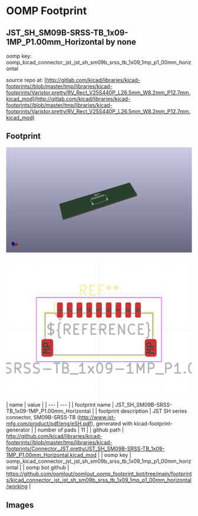 # OOMP Footprint  
## JST_SH_SM09B-SRSS-TB_1x09-1MP_P1.00mm_Horizontal  by none  
  
oomp key: oomp_kicad_connector_jst_jst_sh_sm09b_srss_tb_1x09_1mp_p1_00mm_horizontal  
  
source repo at: [http://gitlab.com/kicad/libraries/kicad-footprints//blob/master/tmp/libraries/kicad-footprints/Varistor.pretty/RV_Rect_V25S440P_L26.5mm_W8.2mm_P12.7mm.kicad_mod](http://gitlab.com/kicad/libraries/kicad-footprints//blob/master/tmp/libraries/kicad-footprints/Varistor.pretty/RV_Rect_V25S440P_L26.5mm_W8.2mm_P12.7mm.kicad_mod)  
## Footprint  
  
[![working_kicad_pcb_3d.png](working_kicad_pcb_3d_600.png)](working_kicad_pcb_3d.png)  
  
[![working.png](working_600.png)](working.png)  
| name | value | 
| --- | --- | 
| footprint name | JST_SH_SM09B-SRSS-TB_1x09-1MP_P1.00mm_Horizontal | 
| footprint description | JST SH series connector, SM09B-SRSS-TB (http://www.jst-mfg.com/product/pdf/eng/eSH.pdf), generated with kicad-footprint-generator | 
| number of pads | 11 | 
| github path | http://github.com/kicad/libraries/kicad-footprints//blob/master/tmp/libraries/kicad-footprints/Connector_JST.pretty/JST_SH_SM09B-SRSS-TB_1x09-1MP_P1.00mm_Horizontal.kicad_mod | 
| oomp key | oomp_kicad_connector_jst_jst_sh_sm09b_srss_tb_1x09_1mp_p1_00mm_horizontal | 
| oomp bot github | https://github.com/oomlout/oomlout_oomp_footprint_bot/tree/main/footprints/kicad_connector_jst_jst_sh_sm09b_srss_tb_1x09_1mp_p1_00mm_horizontal/working | 
## Images  
